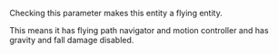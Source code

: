 Checking this parameter makes this entity a flying entity.

This means it has flying path navigator and motion controller and has gravity and fall damage disabled.